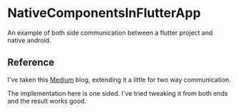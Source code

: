
# NativeComponentsInFlutterApp
An example of both side communication between a flutter project and native android. 



## Reference
I've taken this [Medium](https://medium.com/47billion/creating-a-bridge-in-flutter-between-dart-and-native-code-in-java-or-objectivec-5f80fd0cd713) blog, extending it a little for two way communication. 

The implementation here is one sided. I've tried tweaking it from both ends and the result works good.
